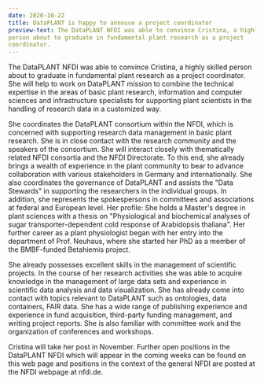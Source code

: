 ```yaml
---
date: 2020-10-22
title: DataPLANT is happy to annouce a project coordinator
preview-text: The DataPLANT NFDI was able to convince Cristina, a highly skilled
person about to graduate in fundamental plant research as a project
coordinator.
---
```


The DataPLANT NFDI was able to convince Cristina, a highly skilled
person about to graduate in fundamental plant research as a project
coordinator. She will help to work on DataPLANT mission to combine the
technical expertise in the areas of basic plant research, information
and computer sciences and infrastructure specialists for supporting
plant scientists in the handling of research data in a customized way.

She coordinates the DataPLANT consortium within the NFDI, which is
concerned with supporting research data management in basic plant
research. She is in close contact with the research community and the
speakers of the consortium. She will interact closely with thematically
related NFDI consortia and the NFDI Directorate. To this end, she
already brings a wealth of experience in the plant community to bear to
advance collaboration with various stakeholders in Germany and
internationally. She also coordinates the governance of DataPLANT and
assists the "Data Stewards" in supporting the researchers in the
individual groups. In addition, she represents the spokespersons in
committees and associations at federal and European level.
Her profile: She holds a Master's degree in plant sciences with a thesis
on "Physiological and biochemical analyses of sugar
transporter-dependent cold response of Arabidopsis thaliana". Her
further career as a plant physiologist began with her entry into the
department of Prof. Neuhaus, where she started her PhD as a member of
the BMBF-funded Betahiemis project.

She already possesses excellent skills in the management of scientific
projects. In the course of her research activities she was able to
acquire knowledge in the management of large data sets and experience in
scientific data analysis and data visualization. She has already come
into contact with topics relevant to DataPLANT such as ontologies, data
containers, FAIR data. She has a wide range of publishing experience and
experience in fund acquisition, third-party funding management, and
writing project reports. She is also familiar with committee work and
the organization of conferences and workshops.

Cristina will take her post in November. Further open positions in the
DataPLANT NFDI  which will appear in the coming weeks can be found on
this web page and positions in the context of the general NFDI are
posted at the NFDI webpage at nfdi.de.